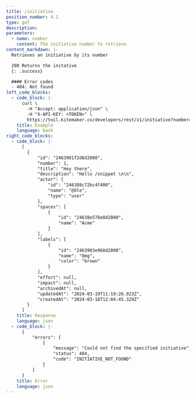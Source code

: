 ```yaml
---
title: /initiative
position_number: 4.1
type: get
description:
parameters:
  - name: number
    content: The initiative number to retrieve
content_markdown: |-
  Retrieves an initiative by its number

  200 Returns the initative
  {: .success}

  #### Error codes
  - 404: Not found
left_code_blocks:
  - code_block: |-
      curl \
        -H "Accept: application/json" \ 
        -H "X-API-KEY: <TOKEN>" \
        https://toil.kitemaker.co/developers/rest/v1/initiative?number=1
    title: Example
    language: bash
right_code_blocks:
  - code_block: |-
      [
        {
            "id": "2463901f2d8d2000",
            "number": 1,
            "title": "Hey there",
            "description": "Hello /snippet \n\n",
            "actor": {
                "id": "246388c72bc4f400",
                "name": "@Ole",
                "type": "user"
            },
            "spaces": [
                {
                    "id": "24638e578e8d2000",
                    "name": "Acme"
                }
            ],
            "labels": [
                {
                    "id": "2463903e968d2000",
                    "name": "Omg",
                    "color": "brown"
                }
            ],
            "effort": null,
            "impact": null,
            "archivedAt": null,
            "updatedAt": "2024-03-19T11:19:26.923Z",
            "createdAt": "2024-03-18T12:04:45.329Z"
        }
      ]
    title: Response
    language: json
  - code_block: |-
      {
          "errors": [
              {
                  "message": "Could not find the specified initiative",
                  "status": 404,
                  "code": "INITIATIVE_NOT_FOUND"
              }
          ]
      }
    title: Error
    language: json
---
```


